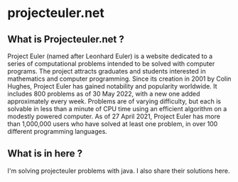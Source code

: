 # projecteuler.net
 <h2>What is Projecteuler.net ?</h2>
Project Euler (named after Leonhard Euler) is a website dedicated to a series of computational problems intended to be solved with computer programs. The project attracts graduates and students interested in mathematics and computer programming. Since its creation in 2001 by Colin Hughes, Project Euler has gained notability and popularity worldwide. It includes 800 problems as of 30 May 2022, with a new one added approximately every week. Problems are of varying difficulty, but each is solvable in less than a minute of CPU time using an efficient algorithm on a modestly powered computer. As of 27 April 2021, Project Euler has more than 1,000,000 users who have solved at least one problem, in over 100 different programming languages.
<h2>What is in here ?</h2>
 I'm solving projecteuler problems with java. I also share their solutions here.
